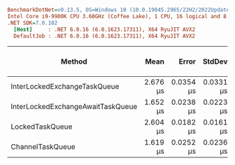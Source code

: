 ``` ini

BenchmarkDotNet=v0.13.5, OS=Windows 10 (10.0.19045.2965/22H2/2022Update)
Intel Core i9-9900K CPU 3.60GHz (Coffee Lake), 1 CPU, 16 logical and 8 physical cores
.NET SDK=7.0.102
  [Host]     : .NET 6.0.16 (6.0.1623.17311), X64 RyuJIT AVX2
  DefaultJob : .NET 6.0.16 (6.0.1623.17311), X64 RyuJIT AVX2


```
|                            Method |     Mean |     Error |    StdDev | Completed Work Items | Lock Contentions | Code Size |   Gen0 | Allocated |
|---------------------------------- |---------:|----------:|----------:|---------------------:|-----------------:|----------:|-------:|----------:|
|      InterLockedExchangeTaskQueue | 2.676 μs | 0.0354 μs | 0.0331 μs |               2.0000 |                - |     512 B | 0.0648 |     552 B |
| InterLockedExchangeAwaitTaskQueue | 1.652 μs | 0.0238 μs | 0.0223 μs |               1.0151 |                - |     397 B | 0.0572 |     488 B |
|                   LockedTaskQueue | 2.604 μs | 0.0182 μs | 0.0161 μs |               2.0000 |                - |     767 B | 0.0534 |     456 B |
|                  ChannelTaskQueue | 1.619 μs | 0.0252 μs | 0.0236 μs |               1.0161 |                - |     397 B | 0.0381 |     320 B |
